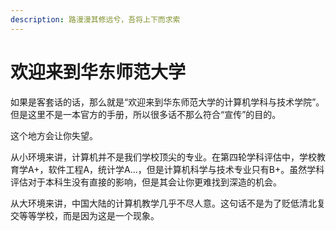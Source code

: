 ```yaml
---
description: 路漫漫其修远兮，吾将上下而求索
---
```


# 欢迎来到华东师范大学

如果是客套话的话，那么就是“欢迎来到华东师范大学的计算机学科与技术学院”。但是这里不是一本官方的手册，所以很多话不那么符合“宣传”的目的。

这个地方会让你失望。

从小环境来讲，计算机并不是我们学校顶尖的专业。在第四轮学科评估中，学校教育学A+，软件工程A，统计学A...，但是计算机科学与技术专业只有B+。虽然学科评估对于本科生没有直接的影响，但是其会让你更难找到深造的机会。

从大环境来讲，中国大陆的计算机教学几乎不尽人意。这句话不是为了贬低清北复交等等学校，而是因为这是一个现象。
